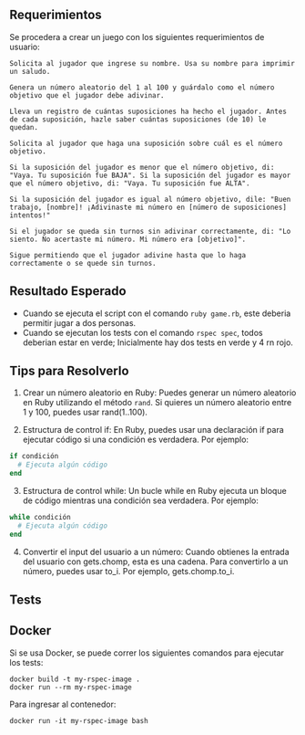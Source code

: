 

## Requerimientos

Se procedera a crear un juego con los siguientes requerimientos de usuario:


```
Solicita al jugador que ingrese su nombre. Usa su nombre para imprimir un saludo.

Genera un número aleatorio del 1 al 100 y guárdalo como el número objetivo que el jugador debe adivinar.

Lleva un registro de cuántas suposiciones ha hecho el jugador. Antes de cada suposición, hazle saber cuántas suposiciones (de 10) le quedan.

Solicita al jugador que haga una suposición sobre cuál es el número objetivo.

Si la suposición del jugador es menor que el número objetivo, di: "Vaya. Tu suposición fue BAJA". Si la suposición del jugador es mayor que el número objetivo, di: "Vaya. Tu suposición fue ALTA".

Si la suposición del jugador es igual al número objetivo, dile: "Buen trabajo, [nombre]! ¡Adivinaste mi número en [número de suposiciones] intentos!"

Si el jugador se queda sin turnos sin adivinar correctamente, di: "Lo siento. No acertaste mi número. Mi número era [objetivo]".

Sigue permitiendo que el jugador adivine hasta que lo haga correctamente o se quede sin turnos.
```

## Resultado Esperado

- Cuando se ejecuta el script con el comando `ruby game.rb`, este deberia permitir jugar a dos personas.
- Cuando se ejecutan los tests con el comando `rspec spec`, todos deberian estar en verde; Inicialmente hay dos tests en verde y 4 rn rojo.


## Tips para Resolverlo

1. Crear un número aleatorio en Ruby: Puedes generar un número aleatorio en Ruby utilizando el método  `rand`. Si quieres un número aleatorio entre 1 y 100, puedes usar rand(1..100).

2. Estructura de control if: En Ruby, puedes usar una declaración if para ejecutar código si una condición es verdadera. Por ejemplo:

```rb
if condición
  # Ejecuta algún código
end
```

3. Estructura de control while: Un bucle while en Ruby ejecuta un bloque de código mientras una condición sea verdadera. Por ejemplo:

```rb
while condición
  # Ejecuta algún código
end
```

4. Convertir el input del usuario a un número: Cuando obtienes la entrada del usuario con gets.chomp, esta es una cadena. Para convertirlo a un número, puedes usar to_i. Por ejemplo, gets.chomp.to_i.

## Tests

## Docker

Si se usa Docker, se puede correr los siguientes comandos para ejecutar los tests:

```
docker build -t my-rspec-image .
docker run --rm my-rspec-image
```

Para ingresar al contenedor:

```
docker run -it my-rspec-image bash
```
